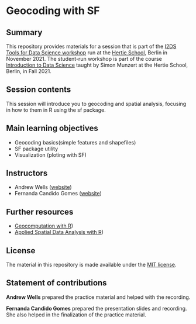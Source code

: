 # Geocoding with SF

## Summary

This repository provides materials for a session that is part of the [I2DS Tools for Data Science workshop](https://github.com/intro-to-data-science-21-workshop) run at the [Hertie School](https://www.hertie-school.org/en/), Berlin in November 2021. The student-run workshop is part of the course [Introduction to Data Science](https://github.com/intro-to-data-science-21) taught by Simon Munzert at the Hertie School, Berlin, in Fall 2021.

## Session contents
This session will introduce you to geocoding and spatial analysis, focusing in how to them in R using the sf package.

## Main learning objectives
- Geocoding basics(simple features and shapefiles)
- SF package utility
- Visualization (ploting with SF)

## Instructors
- Andrew Wells ([website](https://github.com/andrewwells991))
- Fernanda Candido Gomes ([website](https://github.com/F-CGomes)) 


## Further resources
- [Geocomputation with R](https://geocompr.robinlovelace.net/))
- [Applied Spatial Data Analysis with R](https://www.springer.com/gp/book/9781461476177))

## License
The material in this repository is made available under the [MIT license](http://opensource.org/licenses/mit-license.php).

## Statement of contributions
**Andrew Wells** prepared the practice material and helped with the recording.

**Fernanda Candido Gomes** prepared the presentation slides and recording. She also helped in the finalization of the practice material.

